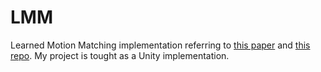 # LMM
Learned Motion Matching implementation referring to [this paper](https://static-wordpress.ubisoft.com/montreal.ubisoft.com/wp-content/uploads/2020/07/09154101/Learned_Motion_Matching.pdf?_gl=1*3z63q7*_ga*MTg3OTcyMzk4Ny4xNzAzMzU2ODkw*_ga_C4N5020N2R*MTcwMzM1Njg5MC4xLjAuMTcwMzM1Njg5MC42MC4wLjA.) and [this repo](https://github.com/orangeduck/Motion-Matching).
My project is tought as a Unity implementation.
